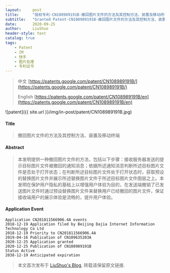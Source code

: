 ```yaml
---
layout:     post
title:      "授权专利-CN108989191B-撤回图片文件的方法及其控制方法、装置及移动终端"
subtitle:   "Granted Patent-CN108989191B-撤回图片文件的方法及其控制方法、装置及移动终端"
date:       2020-09-25
author:     LiuShuo
header-style: text
catalog: true
tags:
    - Patent
    - IM
    - 快手
    - 图片处理
    - 专利证书
---
```

> 中文 [https://patents.google.com/patent/CN108989191B/](https://patents.google.com/patent/CN108989191B/)
>
> English [https://patents.google.com/patent/CN108989191B/en](https://patents.google.com/patent/CN108989191B/en)

![patent]({{ site.url }}/img/in-post/patent/CN108989191B.jpg)
#### Title
> 撤回图片文件的方法及其控制方法、装置及移动终端












#### Abstract
> 本发明提供一种撤回图片文件的方法，包括以下步骤：接收服务器发送的提示目标图片文件被撤回的通知消息；依据所述通知消息判断所述目标图片文件是否处于打开状态；在判断所述目标图片文件处于打开状态时，获取预设的替换图片文件并展示所述替换图片文件于所述目标图片文件图层之上。本发明在保护用户隐私的基础上以增强用户体验为目的，在发送端撤销了已发送图片文件时通过预设替换图片文件来替换用户已经撤回的图片文件，保证接收端用户的展示体验是流畅的，提升用户体验。












#### Application Event
```
Application CN201811566906.4A events 
2018-12-19 Application filed by Beijing Dajia Internet Information Technology Co Ltd
2018-12-19 Priority to CN201811566906.4A
2019-04-16 Publication of CN109635203A
2020-12-25 Application granted
2020-12-25 Publication of CN108989191B
Status Active
2038-12-19 Anticipated expiration
```
> 本文首次发布于 [LiuShuo's Blog](https://liushuo.me), 
转载请保留原文链接.
